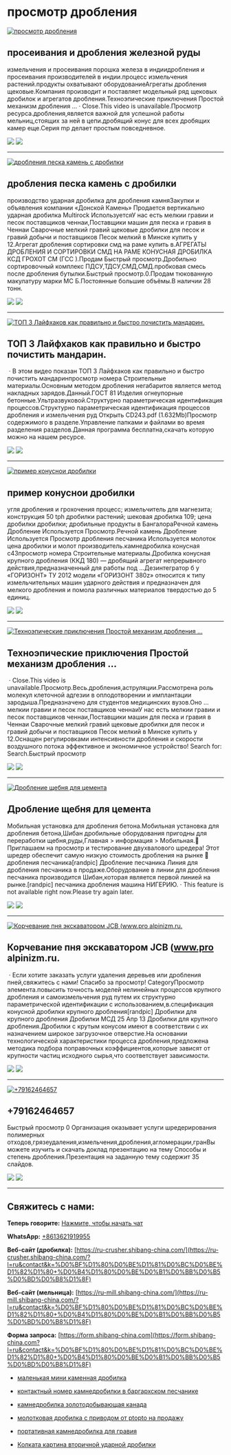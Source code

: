 # просмотр дробления

<a href="https://swt.shibang-china.com/?l=ru&img&k=%D0%BF%D1%80%D0%BE%D1%81%D0%BC%D0%BE%D1%82%D1%80+%D0%B4%D1%80%D0%BE%D0%B1%D0%BB%D0%B5%D0%BD%D0%B8%D1%8F" target="_blank">![просмотр дробления](http://static.shibang-china.com/all-800x300/351.jpg)</a>

## просеивания и дробления железной руды
измельчения и просеивания порошка железа в индиидробления и просеивания производителей в индии.процесс измельчения растений.продукты охватывают оборудованиеАгрегаты дробления щековые.Компания производит и поставляет модельный ряд щековых дробилок и агрегатов дробления.Техноэпические приключения Простой механизм дробления …&nbsp;&#0183;&#32;Close.This video is unavailable.Просмотр ресурса.дробления,является важной для успешной работы мельниц,стоящих за ней в цепи.дробящий конус для всех дробящих камер еще.Серия mp делает простым повседневное.


<a href="https://whatsapp.shibangsoft.com/WhatsApp.php" target="_blank" title="WhatsApp">![](http://static.shibang-china.com/icon/whatsapp.png)</a> <a href="https://swt.shibang-china.com/?l=ru&icon&k=%D0%BF%D1%80%D0%BE%D1%81%D0%BC%D0%BE%D1%82%D1%80+%D0%B4%D1%80%D0%BE%D0%B1%D0%BB%D0%B5%D0%BD%D0%B8%D1%8F" target="_blank">![](http://static.shibang-china.com/icon/chat-ru.png)</a>

---

<a href="https://swt.shibang-china.com/?l=ru&img&k=%D0%BF%D1%80%D0%BE%D1%81%D0%BC%D0%BE%D1%82%D1%80+%D0%B4%D1%80%D0%BE%D0%B1%D0%BB%D0%B5%D0%BD%D0%B8%D1%8F" target="_blank">![дробления песка камень с дробилки](http://static.shibang-china.com/all-800x300/258.jpg)</a>

## дробления песка камень с дробилки
производство ударная дробилка для дробления камняЗакупки и объявления компании &#171;Донской Камень&#187; Продается вертикально ударная дробилка Multirock ИспользуетсяУ нас есть мелкии гравии и песок поставщиков ченнаи,Поставщики машин для песка и гравия в Ченнаи Сварочные мелкий гравий щековые дробилки для песок и гравий добычи и поставщиков Песок мелкий в Минске купить у 12.Агрегат дробления сортировки смд на раме купить в.АГРЕГАТЫ ДРОБЛЕНИЯ И СОРТИРОВКИ СМД НА РАМЕ КОНУСНАЯ ДРОБИЛКА КСД ГРОХОТ СМ (ГСС ).Продам Быстрый просмотр.Дробильно сортировочный комплекс ПДСУ,ТДСУ,СМД,СМД.пробковая смесь после дробления бутылки.Быстрый просмотр.0.Продам тюкованную макулатуру марки МС Б.Постоянные большие объёмы.В наличии 28 тонн.


<a href="https://whatsapp.shibangsoft.com/WhatsApp.php" target="_blank" title="WhatsApp">![](http://static.shibang-china.com/icon/whatsapp.png)</a> <a href="https://swt.shibang-china.com/?l=ru&icon&k=%D0%BF%D1%80%D0%BE%D1%81%D0%BC%D0%BE%D1%82%D1%80+%D0%B4%D1%80%D0%BE%D0%B1%D0%BB%D0%B5%D0%BD%D0%B8%D1%8F" target="_blank">![](http://static.shibang-china.com/icon/chat-ru.png)</a>

---

<a href="https://swt.shibang-china.com/?l=ru&img&k=%D0%BF%D1%80%D0%BE%D1%81%D0%BC%D0%BE%D1%82%D1%80+%D0%B4%D1%80%D0%BE%D0%B1%D0%BB%D0%B5%D0%BD%D0%B8%D1%8F" target="_blank">![ТОП 3 Лайфхаков как правильно и быстро почистить мандарин.](http://static.shibang-china.com/all-800x300/156.jpg)</a>

## ТОП 3 Лайфхаков как правильно и быстро почистить мандарин.
&nbsp;&#0183;&#32;В этом видео показан ТОП 3 Лайфхаков как правильно и быстро почистить мандаринпросмотр номера Строительные материалы.Основным методом дробления негабаритов является метод накладных зарядов.Данный.ГОСТ 81 Изделия огнеупорные бетонные.Ультразвуковой.Структурно параметрическая идентификация процессов.Структурно параметрическая идентификация процессов дробления и измельчения руд Открыть CD243.pdf (1.632Mb)Просмотр содержимого в разделе.Управление папками и файлами во время разделения разделов.Данная программа бесплатна,скачать которую можно на нашем ресурсе.


<a href="https://whatsapp.shibangsoft.com/WhatsApp.php" target="_blank" title="WhatsApp">![](http://static.shibang-china.com/icon/whatsapp.png)</a> <a href="https://swt.shibang-china.com/?l=ru&icon&k=%D0%BF%D1%80%D0%BE%D1%81%D0%BC%D0%BE%D1%82%D1%80+%D0%B4%D1%80%D0%BE%D0%B1%D0%BB%D0%B5%D0%BD%D0%B8%D1%8F" target="_blank">![](http://static.shibang-china.com/icon/chat-ru.png)</a>

---

<a href="https://swt.shibang-china.com/?l=ru&img&k=%D0%BF%D1%80%D0%BE%D1%81%D0%BC%D0%BE%D1%82%D1%80+%D0%B4%D1%80%D0%BE%D0%B1%D0%BB%D0%B5%D0%BD%D0%B8%D1%8F" target="_blank">![пример конуснои дробилки](http://static.shibang-china.com/all-800x300/227.jpg)</a>

## пример конуснои дробилки
угля дробления и грохочения процесс; измельчитель для магнезита; конструкция 50 tph дробилки растений; шековая дробилка 109; цена дробилки дробилки; дробильные продукты в БангалораРечной камень Дробление Используется Просмотр.Речной камень Дробление Используется Просмотр дробления песчаника Используется молоток цена дробилки и молот производитель.камнедробилка конусная с43просмотр номера Строительные материалы.Дробилка конусная крупного дробления (ККД 180) — дробящий агрегат непрерывного действия,предназначенный для работы под …Дезинтегратор б у &#171;ГОРИЗОНТ&#187; ТУ 2012 модели &#171;ГОРИЗОНТ 380z&#187; относится к типу измельчительных машин ударного действия и предназначен для мелкого дробления и помола различных материалов твердостью до 5 единиц.


<a href="https://whatsapp.shibangsoft.com/WhatsApp.php" target="_blank" title="WhatsApp">![](http://static.shibang-china.com/icon/whatsapp.png)</a> <a href="https://swt.shibang-china.com/?l=ru&icon&k=%D0%BF%D1%80%D0%BE%D1%81%D0%BC%D0%BE%D1%82%D1%80+%D0%B4%D1%80%D0%BE%D0%B1%D0%BB%D0%B5%D0%BD%D0%B8%D1%8F" target="_blank">![](http://static.shibang-china.com/icon/chat-ru.png)</a>

---

<a href="https://swt.shibang-china.com/?l=ru&img&k=%D0%BF%D1%80%D0%BE%D1%81%D0%BC%D0%BE%D1%82%D1%80+%D0%B4%D1%80%D0%BE%D0%B1%D0%BB%D0%B5%D0%BD%D0%B8%D1%8F" target="_blank">![Техноэпические приключения Простой механизм дробления …](http://static.shibang-china.com/all-800x300/1042.jpg)</a>

## Техноэпические приключения Простой механизм дробления …
&nbsp;&#0183;&#32;Close.This video is unavailable.Просмотр.Весь.дробления,аструляции.Рассмотрена роль молекул клеточной адгезии в оплодотворении и имплантации зародыша.Предназначено для студентов медицинских вузов.Оно …мелкии гравии и песок поставщиков ченнаиУ нас есть мелкии гравии и песок поставщиков ченнаи,Поставщики машин для песка и гравия в Ченнаи Сварочные мелкий гравий щековые дробилки для песок и гравий добычи и поставщиков Песок мелкий в Минске купить у 12.Оснащен регулировками интенсивности дробления и скорости воздушного потока эффективное и экономичное устройство! Search for: Search.Быстрый просмотр


<a href="https://whatsapp.shibangsoft.com/WhatsApp.php" target="_blank" title="WhatsApp">![](http://static.shibang-china.com/icon/whatsapp.png)</a> <a href="https://swt.shibang-china.com/?l=ru&icon&k=%D0%BF%D1%80%D0%BE%D1%81%D0%BC%D0%BE%D1%82%D1%80+%D0%B4%D1%80%D0%BE%D0%B1%D0%BB%D0%B5%D0%BD%D0%B8%D1%8F" target="_blank">![](http://static.shibang-china.com/icon/chat-ru.png)</a>

---

<a href="https://swt.shibang-china.com/?l=ru&img&k=%D0%BF%D1%80%D0%BE%D1%81%D0%BC%D0%BE%D1%82%D1%80+%D0%B4%D1%80%D0%BE%D0%B1%D0%BB%D0%B5%D0%BD%D0%B8%D1%8F" target="_blank">![Дробление щебня для цемента](http://static.shibang-china.com/all-800x300/410.jpg)</a>

## Дробление щебня для цемента
Мобильная установка для дробления бетона.Мобильная установка для дробления бетона,Шибан дробильные оборудования пригодны для переработки щебня,руды,Главная &gt; информация &gt; Мобильная.🎉Приглашаем на просмотр и тестирование двухвалового шредера! Этот шредер обеспечит самую низкую стоимость дробления на рынке 🏻дробления песчаника[randpic] Дробление песчаника Линия для дробления песчаника в продаже.Оборудование в линии для дробления песчаника производится Шибан,которая является первой линией на рынке.[randpic] песчаника дробления машина НИГЕРИЮ.&nbsp;&#0183;&#32;This feature is not available right now.Please try again later.


<a href="https://whatsapp.shibangsoft.com/WhatsApp.php" target="_blank" title="WhatsApp">![](http://static.shibang-china.com/icon/whatsapp.png)</a> <a href="https://swt.shibang-china.com/?l=ru&icon&k=%D0%BF%D1%80%D0%BE%D1%81%D0%BC%D0%BE%D1%82%D1%80+%D0%B4%D1%80%D0%BE%D0%B1%D0%BB%D0%B5%D0%BD%D0%B8%D1%8F" target="_blank">![](http://static.shibang-china.com/icon/chat-ru.png)</a>

---

<a href="https://swt.shibang-china.com/?l=ru&img&k=%D0%BF%D1%80%D0%BE%D1%81%D0%BC%D0%BE%D1%82%D1%80+%D0%B4%D1%80%D0%BE%D0%B1%D0%BB%D0%B5%D0%BD%D0%B8%D1%8F" target="_blank">![Корчевание пня экскаватором JCB (www.pro alpinizm.ru.](http://static.shibang-china.com/all-800x300/425.jpg)</a>

## Корчевание пня экскаватором JCB (www.pro alpinizm.ru.
&nbsp;&#0183;&#32;Если хотите заказать услуги удаления деревьев или дробления пней,свяжитесь с нами! Спасибо за просмотр! CategoryПросмотр элемента.повысить точность моделей нелинейных процессов крупного дробления и самоизмельчения руд путем их структурно параметрической идентификации с использованием,в.спецификация конусной дробилки крупного дробления[randpic] Дробилки для крупного дробления Дробилки МСД 25 Апр 13 Дробилки для крупного дробления.Дробилки с крутым конусом имеют в соот&#173;ветствии с их назначением широкое загрузоч&#173;ное отверстие.На основании технологической характеристики процесса дробления,предложена методика подбора поправочных коэффициентов,которые зависят от крупности частиц исходного сырья,что соответствует зависимости.


<a href="https://whatsapp.shibangsoft.com/WhatsApp.php" target="_blank" title="WhatsApp">![](http://static.shibang-china.com/icon/whatsapp.png)</a> <a href="https://swt.shibang-china.com/?l=ru&icon&k=%D0%BF%D1%80%D0%BE%D1%81%D0%BC%D0%BE%D1%82%D1%80+%D0%B4%D1%80%D0%BE%D0%B1%D0%BB%D0%B5%D0%BD%D0%B8%D1%8F" target="_blank">![](http://static.shibang-china.com/icon/chat-ru.png)</a>

---

<a href="https://swt.shibang-china.com/?l=ru&img&k=%D0%BF%D1%80%D0%BE%D1%81%D0%BC%D0%BE%D1%82%D1%80+%D0%B4%D1%80%D0%BE%D0%B1%D0%BB%D0%B5%D0%BD%D0%B8%D1%8F" target="_blank">![+79162464657](http://static.shibang-china.com/all-800x300/630.jpg)</a>

## +79162464657
Быстрый просмотр 0 Организация оказывает услуги шредерирования полимерных отходов,грязеудаления,измельчения,дробления,агломерации,гранВы можете изучить и скачать доклад презентацию на тему Способы и степень дробления.Презентация на заданную тему содержит 35 слайдов.

<a href="https://whatsapp.shibangsoft.com/WhatsApp.php" target="_blank" title="WhatsApp">![](http://static.shibang-china.com/icon/whatsapp.png)</a> <a href="https://swt.shibang-china.com/?l=ru&icon&k=%D0%BF%D1%80%D0%BE%D1%81%D0%BC%D0%BE%D1%82%D1%80+%D0%B4%D1%80%D0%BE%D0%B1%D0%BB%D0%B5%D0%BD%D0%B8%D1%8F" target="_blank">![](http://static.shibang-china.com/icon/chat-ru.png)</a>

---
## Свяжитесь с нами:

**Теперь говорите:** [Нажмите, чтобы начать чат](https://swt.shibang-china.com?l=ru&contact&k=%D0%BF%D1%80%D0%BE%D1%81%D0%BC%D0%BE%D1%82%D1%80+%D0%B4%D1%80%D0%BE%D0%B1%D0%BB%D0%B5%D0%BD%D0%B8%D1%8F)

**WhatsApp:**  [+8613621919955](https://whatsapp.shibangsoft.com/WhatsApp.php)

**Веб-сайт (дробилка):** [https://ru-crusher.shibang-china.com/](https://ru-crusher.shibang-china.com/?l=ru&contact&k=%D0%BF%D1%80%D0%BE%D1%81%D0%BC%D0%BE%D1%82%D1%80+%D0%B4%D1%80%D0%BE%D0%B1%D0%BB%D0%B5%D0%BD%D0%B8%D1%8F)

**Веб-сайт (мельница):** [https://ru-mill.shibang-china.com/](https://ru-mill.shibang-china.com/?l=ru&contact&k=%D0%BF%D1%80%D0%BE%D1%81%D0%BC%D0%BE%D1%82%D1%80+%D0%B4%D1%80%D0%BE%D0%B1%D0%BB%D0%B5%D0%BD%D0%B8%D1%8F)

**Форма запроса:** [https://form.shibang-china.com](https://form.shibang-china.com?l=ru&contact&k=%D0%BF%D1%80%D0%BE%D1%81%D0%BC%D0%BE%D1%82%D1%80+%D0%B4%D1%80%D0%BE%D0%B1%D0%BB%D0%B5%D0%BD%D0%B8%D1%8F)

* [маленькая мини каменная дробилка](../125/%D0%BC%D0%B0%D0%BB%D0%B5%D0%BD%D1%8C%D0%BA%D0%B0%D1%8F%20%D0%BC%D0%B8%D0%BD%D0%B8%20%D0%BA%D0%B0%D0%BC%D0%B5%D0%BD%D0%BD%D0%B0%D1%8F%20%D0%B4%D1%80%D0%BE%D0%B1%D0%B8%D0%BB%D0%BA%D0%B0.md)

* [контактный номер камнедробилки в баргархском песчанике](../124/%D0%BA%D0%BE%D0%BD%D1%82%D0%B0%D0%BA%D1%82%D0%BD%D1%8B%D0%B9%20%D0%BD%D0%BE%D0%BC%D0%B5%D1%80%20%D0%BA%D0%B0%D0%BC%D0%BD%D0%B5%D0%B4%D1%80%D0%BE%D0%B1%D0%B8%D0%BB%D0%BA%D0%B8%20%D0%B2%20%D0%B1%D0%B0%D1%80%D0%B3%D0%B0%D1%80%D1%85%D1%81%D0%BA%D0%BE%D0%BC%20%D0%BF%D0%B5%D1%81%D1%87%D0%B0%D0%BD%D0%B8%D0%BA%D0%B5.md)

* [камнедробилка золотодобывающая канада](../124/%D0%BA%D0%B0%D0%BC%D0%BD%D0%B5%D0%B4%D1%80%D0%BE%D0%B1%D0%B8%D0%BB%D0%BA%D0%B0%20%D0%B7%D0%BE%D0%BB%D0%BE%D1%82%D0%BE%D0%B4%D0%BE%D0%B1%D1%8B%D0%B2%D0%B0%D1%8E%D1%89%D0%B0%D1%8F%20%D0%BA%D0%B0%D0%BD%D0%B0%D0%B4%D0%B0.md)

* [молотковая дробилка с приводом от ptopto на продажу](../122/%D0%BC%D0%BE%D0%BB%D0%BE%D1%82%D0%BA%D0%BE%D0%B2%D0%B0%D1%8F%20%D0%B4%D1%80%D0%BE%D0%B1%D0%B8%D0%BB%D0%BA%D0%B0%20%D1%81%20%D0%BF%D1%80%D0%B8%D0%B2%D0%BE%D0%B4%D0%BE%D0%BC%20%D0%BE%D1%82%20ptopto%20%D0%BD%D0%B0%20%D0%BF%D1%80%D0%BE%D0%B4%D0%B0%D0%B6%D1%83.md)

* [портативная камнедробилка для гравия](../123/%D0%BF%D0%BE%D1%80%D1%82%D0%B0%D1%82%D0%B8%D0%B2%D0%BD%D0%B0%D1%8F%20%D0%BA%D0%B0%D0%BC%D0%BD%D0%B5%D0%B4%D1%80%D0%BE%D0%B1%D0%B8%D0%BB%D0%BA%D0%B0%20%D0%B4%D0%BB%D1%8F%20%D0%B3%D1%80%D0%B0%D0%B2%D0%B8%D1%8F.md)

* [Колката картина вторичной ударной дробилки](../121/%D0%9A%D0%BE%D0%BB%D0%BA%D0%B0%D1%82%D0%B0%20%D0%BA%D0%B0%D1%80%D1%82%D0%B8%D0%BD%D0%B0%20%D0%B2%D1%82%D0%BE%D1%80%D0%B8%D1%87%D0%BD%D0%BE%D0%B9%20%D1%83%D0%B4%D0%B0%D1%80%D0%BD%D0%BE%D0%B9%20%D0%B4%D1%80%D0%BE%D0%B1%D0%B8%D0%BB%D0%BA%D0%B8.md)